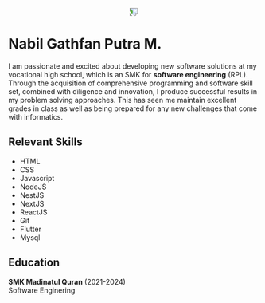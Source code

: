 <p align="center"><img src="https://i.pinimg.com/564x/41/b1/ac/41b1ac322475561edb4ba45ec6b0bfce.jpg" style="transform:rotate(90deg);"/></p>
<h1>Nabil Gathfan Putra M.</h1>


  I am passionate and excited about developing new software solutions at my vocational high school, which is an SMK for **software engineering** (RPL). Through the acquisition of comprehensive programming and software skill set, combined with diligence and innovation, I produce successful results in my problem solving approaches. This has seen me maintain excellent grades in class as well as being prepared for any new challenges that come with informatics.


## Relevant Skills
  - HTML
  - CSS
  - Javascript
  - NodeJS
  - NestJS
  - NextJS
  - ReactJS
  - Git
  - Flutter
  - Mysql


## Education
  **SMK Madinatul Quran** (2021-2024)
  <br/>
  Software Enginering
